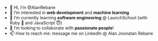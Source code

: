- 👋 Hi, I’m @AlanRebane
- 👀 I’m interested in **web development** and **machine learning**
- 🌱 I’m currently learning **software engineering** @ LaunchSchool (with Ruby 💎 and JavaScript 😇)
- 💞️ I’m looking to collaborate with **passionate people**!
- 📫 How to reach me: message me on LinkedIn @ Alan Joonatan Rebane

<!---
AlanRebane/AlanRebane is a ✨ special ✨ repository because its `README.md` (this file) appears on your GitHub profile.
You can click the Preview link to take a look at your changes.
--->
